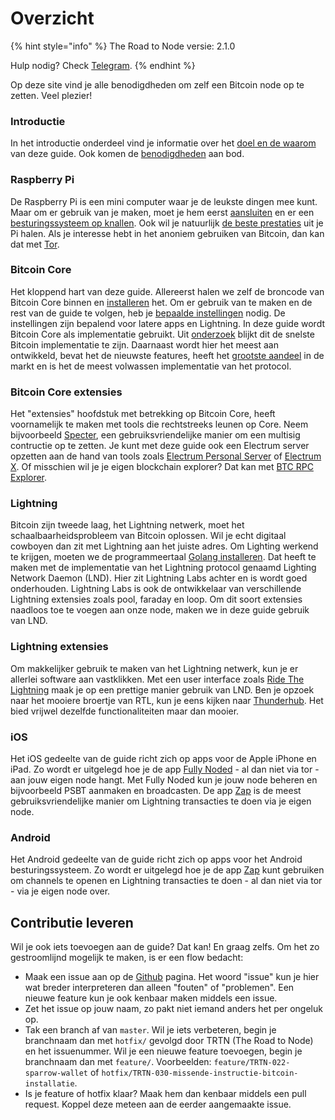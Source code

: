 # Overzicht

{% hint style="info" %}
The Road to Node versie: 2.1.0

Hulp nodig? Check [Telegram](https://t.me/theroadtonode).
{% endhint %}

Op deze site vind je alle benodigdheden om zelf een Bitcoin node op te zetten. Veel plezier!

### Introductie

In het introductie onderdeel vind je informatie over het [doel en de waarom](https://docs.theroadtonode.com/introductie/doel-en-waarom) van deze guide. Ook komen de [benodigdheden](https://docs.theroadtonode.com/introductie/benodigdheden) aan bod.

### Raspberry Pi

De Raspberry Pi is een mini computer waar je de leukste dingen mee kunt. Maar om er gebruik van je maken, moet je hem eerst [aansluiten](https://docs.theroadtonode.com/raspberry-pi/hardware-aansluiten) en er een [besturingssysteem op knallen](https://docs.theroadtonode.com/raspberry-pi/software-flashen). Ook wil je natuurlijk [de beste prestaties](https://docs.theroadtonode.com/raspberry-pi/boot-vanaf-ssd) uit je Pi halen. Als je interesse hebt in het anoniem gebruiken van Bitcoin, dan kan dat met [Tor](https://docs.theroadtonode.com/raspberry-pi/tor).

### Bitcoin Core

Het kloppend hart van deze guide. Allereerst halen we zelf de broncode van Bitcoin Core binnen en [installeren](https://docs.theroadtonode.com/bitcoin-core/installatie) het. Om er gebruik van te maken en de rest van de guide te volgen, heb je [bepaalde instellingen](https://docs.theroadtonode.com/bitcoin-core/configuratie-en-starten) nodig. De instellingen zijn bepalend voor latere apps en Lightning. In deze guide wordt Bitcoin Core als implementatie gebruikt. Uit [onderzoek](https://blog.lopp.net/bitcoin-node-performance-sync-tests/#performance-rankings) blijkt dit de snelste Bitcoin implementatie te zijn. Daarnaast wordt hier het meest aan ontwikkeld, bevat het de nieuwste features, heeft het [grootste aandeel](https://bitnodes.io/nodes/) in de markt en is het de meest volwassen implementatie van het protocol.

### Bitcoin Core extensies

Het "extensies" hoofdstuk met betrekking op Bitcoin Core, heeft voornamelijk te maken met tools die rechtstreeks leunen op Core. Neem bijvoorbeeld [Specter](https://docs.theroadtonode.com/bitcoin-core-extensies/specter), een gebruiksvriendelijke manier om een multisig contructie op te zetten. Je kunt met deze guide ook een Electrum server opzetten aan de hand van tools zoals [Electrum Personal Server](https://docs.theroadtonode.com/bitcoin-core-extensies/electrum-personal-server) of [Electrum X](https://docs.theroadtonode.com/bitcoin-core-extensies/electrum-x). Of misschien wil je je eigen blockchain explorer? Dat kan met [BTC RPC Explorer](https://docs.theroadtonode.com/bitcoin-core-extensies/btc-rpx-explorer).

### Lightning

Bitcoin zijn tweede laag, het Lightning netwerk, moet het schaalbaarheidsprobleem van Bitcoin oplossen. Wil je echt digitaal cowboyen dan zit met Lightning aan het juiste adres. Om Lighting werkend te krijgen, moeten we de programmeertaal [Golang installeren](https://docs.theroadtonode.com/lightning/golang-installatie). Dat heeft te maken met de implementatie van het Lightning protocol genaamd Lighting Network Daemon \(LND\). Hier zit Lightning Labs achter en is wordt goed onderhouden. Lightning Labs is ook de ontwikkelaar van verschillende Lightning extensies zoals pool, faraday en loop. Om dit soort extensies naadloos toe te voegen aan onze node, maken we in deze guide gebruik van LND.

### Lightning extensies

Om makkelijker gebruik te maken van het Lightning netwerk, kun je er allerlei software aan vastklikken. Met een user interface zoals [Ride The Lightning](https://docs.theroadtonode.com/lightning-extensies/ride-the-lightning) maak je op een prettige manier gebruik van LND. Ben je opzoek naar het mooiere broertje van RTL, kun je eens kijken naar [Thunderhub](https://docs.theroadtonode.com/lightning-extensies/thunderhub). Het bied vrijwel dezelfde functionaliteiten maar dan mooier.

### iOS

Het iOS gedeelte van de guide richt zich op apps voor de Apple iPhone en iPad. Zo wordt er uitgelegd hoe je de app [Fully Noded](https://docs.theroadtonode.com/ios/fully-noded) - al dan niet via tor - aan jouw eigen node hangt. Met Fully Noded kun je jouw node beheren en bijvoorbeeld PSBT aanmaken en broadcasten. De app [Zap](https://docs.theroadtonode.com/ios/zap) is de meest gebruiksvriendelijke manier om Lightning transacties te doen via je eigen node.

### Android

Het Android gedeelte van de guide richt zich op apps voor het Android besturingssysteem. Zo wordt er uitgelegd hoe je de app [Zap](https://docs.theroadtonode.com/ios/zap) kunt gebruiken om channels te openen en Lightning transacties te doen - al dan niet via tor - via je eigen node over.

## Contributie leveren

Wil je ook iets toevoegen aan de guide? Dat kan! En graag zelfs. Om het zo gestroomlijnd mogelijk te maken, is er een flow bedacht:

-   Maak een issue aan op de [Github](https://github.com/bitdeal-nl/theroadtonode/issues) pagina. Het woord "issue" kun je hier wat breder interpreteren dan alleen "fouten" of "problemen". Een nieuwe feature kun je ook kenbaar maken middels een issue.
-   Zet het issue op jouw naam, zo pakt niet iemand anders het per ongeluk op.
-   Tak een branch af van `master`. Wil je iets verbeteren, begin je branchnaam dan met `hotfix/` gevolgd door TRTN \(The Road to Node\) en het issuenummer. Wil je een nieuwe feature toevoegen, begin je branchnaam dan met `feature/`. Voorbeelden: `feature/TRTN-022-sparrow-wallet` of `hotfix/TRTN-030-missende-instructie-bitcoin-installatie`.
-   Is je feature of hotfix klaar? Maak hem dan kenbaar middels een pull request. Koppel deze meteen aan de eerder aangemaakte issue.

